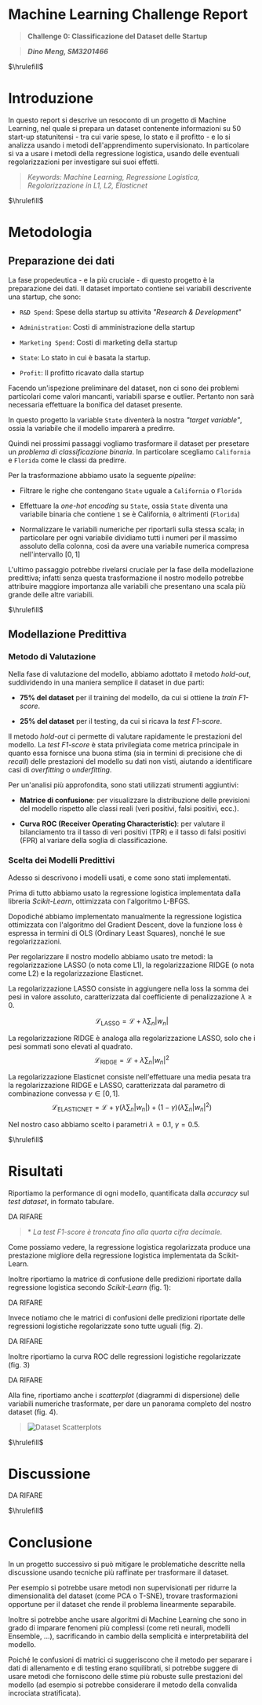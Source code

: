 # Machine Learning Challenge Report

> **Challenge 0: Classificazione del Dataset delle Startup**

> ***Dino Meng, SM3201466***

$\hrulefill$

# Introduzione
In questo report si descrive un resoconto di un progetto di Machine Learning, nel quale si prepara un dataset contenente informazioni su 50 start-up statunitensi - tra cui varie spese, lo stato e il profitto - e lo si analizza usando i metodi dell'apprendimento supervisionato. In particolare si va a usare i metodi della regressione logistica, usando delle eventuali regolarizzazioni per investigare sui suoi effetti.

> *Keywords: Machine Learning, Regressione Logistica, Regolarizzazione in L1, L2, Elasticnet*

$\hrulefill$

# Metodologia
## Preparazione dei dati
La fase propedeutica - e la più cruciale - di questo progetto è la preparazione dei dati. Il dataset importato contiene sei variabili descrivente una startup, che sono:

* `R&D Spend`: Spese della startup su attivita *"Research & Development"*

* `Administration`: Costi di amministrazione della startup

* `Marketing Spend`: Costi di marketing della startup

* `State`: Lo stato in cui è basata la startup. 

* `Profit`: Il profitto ricavato dalla startup

Facendo un'ispezione preliminare del dataset, non ci sono dei problemi particolari come valori mancanti, variabili sparse e outlier. Pertanto non sarà necessaria effettuare la bonifica del dataset presente.

In questo progetto la variable `State` diventerà la nostra *"target variable"*, ossia la variabile che il modello imparerà a predirre.

Quindi nei prossimi passaggi vogliamo trasformare il dataset per presetare un *problema di classificazione binaria*. In particolare scegliamo `California` e `Florida` come le classi da predirre.

Per la trasformazione abbiamo usato la seguente *pipeline*:

* Filtrare le righe che contengano `State` uguale a `California` o `Florida`

* Effettuare la *one-hot encoding* su `State`, ossia `State` diventa una variabile binaria che contiene `1` se è California, `0` altrimenti (`Florida`)

* Normalizzare le variabili numeriche per riportarli sulla stessa scala; in particolare per ogni variabile dividiamo tutti i numeri per il massimo assoluto della colonna, così da avere una variabile numerica compresa nell'intervallo $[0,1]$

L'ultimo passaggio potrebbe rivelarsi cruciale per la fase della modellazione predittiva; infatti senza questa trasformazione il nostro modello potrebbe attribuire maggiore importanza alle variabili che presentano una scala più grande delle altre variabili.

$\hrulefill$

## Modellazione Predittiva
### Metodo di Valutazione
Nella fase di valutazione del modello, abbiamo adottato il metodo *hold-out*, suddividendo in una maniera semplice il dataset in due parti:

* **75% del dataset** per il training del modello, da cui si ottiene la *train F1-score*.

* **25% del dataset** per il testing, da cui si ricava la *test F1-score*.

Il metodo *hold-out* ci permette di valutare rapidamente le prestazioni del modello. La *test F1-score* è stata privilegiata come metrica principale in quanto essa fornisce una buona stima (sia in termini di precisione che di *recall*) delle prestazioni del modello su dati non visti, aiutando a identificare casi di *overfitting* o *underfitting*.

Per un'analisi più approfondita, sono stati utilizzati strumenti aggiuntivi:

* **Matrice di confusione**: per visualizzare la distribuzione delle previsioni del modello rispetto alle classi reali (veri positivi, falsi positivi, ecc.).

* **Curva ROC (Receiver Operating Characteristic)**: per valutare il bilanciamento tra il tasso di veri positivi (TPR) e il tasso di falsi positivi (FPR) al variare della soglia di classificazione.

### Scelta dei Modelli Predittivi
Adesso si descrivono i modelli usati, e come sono stati implementati.

Prima di tutto abbiamo usato la regressione logistica implementata dalla libreria *Scikit-Learn*, ottimizzata con l'algoritmo L-BFGS.

Dopodiché abbiamo implementato manualmente la regressione logistica ottimizzata con l'algoritmo del Gradient Descent, dove la funzione loss è espressa in termini di OLS (Ordinary Least Squares), nonché le sue regolarizzazioni. 

Per regolarizzare il nostro modello abbiamo usato tre metodi: la regolarizzazione LASSO (o nota come L1), la regolarizzazione RIDGE (o nota come L2) e la regolarizzazione Elasticnet.

La regolarizzazione LASSO consiste in aggiungere nella loss la somma dei pesi in valore assoluto, caratterizzata dal coefficiente di penalizzazione $\lambda\geq 0$.

$$
\mathcal L_{\text{LASSO} } = \mathcal L + \lambda \sum_{n} |w_n|
$$

La regolarizzazione RIDGE è analoga alla regolarizzazione LASSO, solo che i pesi sommati sono elevati al quadrato.
$$
\mathcal L_{\text{RIDGE} } = \mathcal L + \lambda \sum_{n} |w_n|^2
$$

La regolarizzazione Elasticnet consiste nell'effettuare una media pesata tra la regolarizzazione RIDGE e LASSO, caratterizzata dal parametro di combinazione convessa $\gamma \in [0,1]$.
$$
\mathcal L_{\text{ELASTICNET} } = \mathcal L + \gamma (\lambda \sum_{n} |w_n|) + (1-\gamma)(\lambda \sum_{n} |w_n|^2)
$$

Nel nostro caso abbiamo scelto i parametri $\lambda = 0.1$, $\gamma = 0.5$.

$\hrulefill$

# Risultati
Riportiamo la performance di ogni modello, quantificata dalla *accuracy* sul *test dataset*, in formato tabulare.

DA RIFARE

> \* *La test F1-score è troncata fino alla quarta cifra decimale.*


Come possiamo vedere, la regressione logistica regolarizzata produce una prestazione migliore della regressione logistica implementata da Scikit-Learn. 

Inoltre riportiamo la matrice di confusione delle predizioni riportate dalla regressione logistica secondo *Scikit-Learn* (fig. 1):

DA RIFARE

Invece notiamo che le matrici di confusioni delle predizioni riportate delle regressioni logistiche regolarizzate sono tutte uguali (fig. 2).

DA RIFARE

Inoltre riportiamo la curva ROC delle regressioni logistiche regolarizzate (fig. 3)

DA RIFARE

Alla fine, riportiamo anche i *scatterplot* (diagrammi di dispersione) delle variabili numeriche trasformate, per dare un panorama completo del nostro dataset (fig. 4).

> ![Dataset Scatterplots](./img/dataset.png)

$\hrulefill$

# Discussione
DA RIFARE

$\hrulefill$

# Conclusione
In un progetto successivo si può mitigare le problematiche descritte nella discussione usando tecniche più raffinate per trasformare il dataset. 

Per esempio si potrebbe usare metodi non supervisionati per ridurre la dimensionalità del dataset (come PCA o T-SNE), trovare  trasformazioni opportune per il dataset che rende il problema linearmente separabile.

Inoltre si potrebbe anche usare algoritmi di Machine Learning che sono in grado di imparare fenomeni più complessi (come reti neurali, modelli Ensemble, ...), sacrificando in cambio della semplicità e interpretabilità del modello. 

Poiché le confusioni di matrici ci suggeriscono che il metodo per separare i dati di allenamento e di testing erano squilibrati, si potrebbe suggere di usare metodi che forniscono delle stime più robuste sulle prestazioni del modello (ad esempio si potrebbe considerare il metodo della convalida incrociata stratificata).


